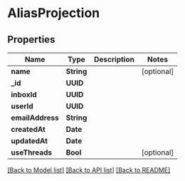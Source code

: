 # AliasProjection

## Properties
Name | Type | Description | Notes
------------ | ------------- | ------------- | -------------
**name** | **String** |  | [optional] 
**_id** | **UUID** |  | 
**inboxId** | **UUID** |  | 
**userId** | **UUID** |  | 
**emailAddress** | **String** |  | 
**createdAt** | **Date** |  | 
**updatedAt** | **Date** |  | 
**useThreads** | **Bool** |  | [optional] 

[[Back to Model list]](../README#documentation-for-models) [[Back to API list]](../README#documentation-for-api-endpoints) [[Back to README]](../README)


